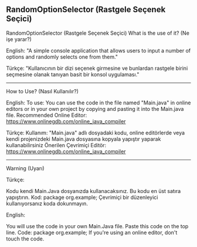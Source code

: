 RandomOptionSelector (Rastgele Seçenek Seçici)
----------------------------------------

RandomOptionSelector
(Rastgele Seçenek Seçici) What is the use of it? (Ne işe yarar?)

English: "A simple console application that allows users to input a number of options and randomly selects one from them."

Türkçe: "Kullanıcının bir dizi seçenek girmesine ve bunlardan rastgele birini seçmesine olanak tanıyan basit bir konsol uygulaması."

----------------------------------------

How to Use? (Nasıl Kullanılır?)

English: 
To use:
You can use the code in the file named "Main.java" in online editors or in your own project by copying and pasting it into the Main.java file.
Recommended Online Editor:
https://www.onlinegdb.com/online_java_compiler

Türkçe:
Kullanım:
"Main.java" adlı dosyadaki kodu, online editörlerde veya kendi projenizdeki Main.java dosyasına kopyala yapıştır yaparak kullanabilirsiniz
Önerilen Çevrimiçi Editör:
https://www.onlinegdb.com/online_java_compiler

----------------------------------------

Warning (Uyarı)

Türkçe:

Kodu kendi Main.Java dosyanızda kullanacaksınız. Bu kodu en üst satıra yapıştırın. Kod: package org.example;  Çevrimiçi bir düzenleyici kullanıyorsanız koda dokunmayın.

English:

You will use the code in your own Main.Java file. Paste this code on the top line. Code: package org.example; If you're using an online editor, don't touch the code.
